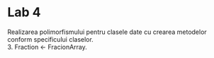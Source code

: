 # Lab 4
Realizarea polimorfismului pentru clasele date cu crearea metodelor conform specificului claselor.<br>
3. Fraction <- FracionArray.


